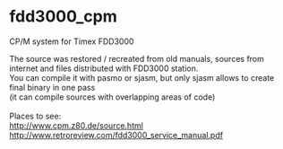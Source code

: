 # fdd3000_cpm
CP/M system for Timex FDD3000

The source was restored / recreated from old manuals, sources from internet and files distributed with FDD3000 station.<br>
You can compile it with pasmo or sjasm, but only sjasm allows to create final binary in one pass<br>
(it can compile sources with overlapping areas of code)<br>
<br>
Places to see:<br>
    http://www.cpm.z80.de/source.html<br>
    http://www.retroreview.com/fdd3000_service_manual.pdf<br>
